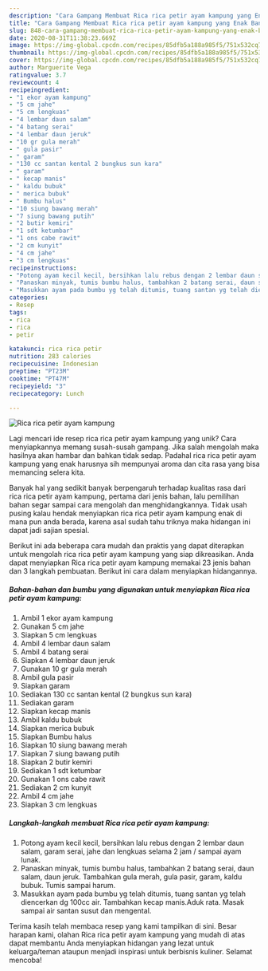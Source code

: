 ```yaml
---
description: "Cara Gampang Membuat Rica rica petir ayam kampung yang Enak Banget"
title: "Cara Gampang Membuat Rica rica petir ayam kampung yang Enak Banget"
slug: 848-cara-gampang-membuat-rica-rica-petir-ayam-kampung-yang-enak-banget
date: 2020-08-31T11:38:23.669Z
image: https://img-global.cpcdn.com/recipes/85dfb5a188a985f5/751x532cq70/rica-rica-petir-ayam-kampung-foto-resep-utama.jpg
thumbnail: https://img-global.cpcdn.com/recipes/85dfb5a188a985f5/751x532cq70/rica-rica-petir-ayam-kampung-foto-resep-utama.jpg
cover: https://img-global.cpcdn.com/recipes/85dfb5a188a985f5/751x532cq70/rica-rica-petir-ayam-kampung-foto-resep-utama.jpg
author: Marguerite Vega
ratingvalue: 3.7
reviewcount: 4
recipeingredient:
- "1 ekor ayam kampung"
- "5 cm jahe"
- "5 cm lengkuas"
- "4 lembar daun salam"
- "4 batang serai"
- "4 lembar daun jeruk"
- "10 gr gula merah"
- " gula pasir"
- " garam"
- "130 cc santan kental 2 bungkus sun kara"
- " garam"
- " kecap manis"
- " kaldu bubuk"
- " merica bubuk"
- " Bumbu halus"
- "10 siung bawang merah"
- "7 siung bawang putih"
- "2 butir kemiri"
- "1 sdt ketumbar"
- "1 ons cabe rawit"
- "2 cm kunyit"
- "4 cm jahe"
- "3 cm lengkuas"
recipeinstructions:
- "Potong ayam kecil kecil, bersihkan lalu rebus dengan 2 lembar daun salam, garam serai, jahe dan lengkuas selama 2 jam / sampai ayam lunak."
- "Panaskan minyak, tumis bumbu halus, tambahkan 2 batang serai, daun salam, daun jeruk. Tambahkan gula merah, gula pasir, garam, kaldu bubuk. Tumis sampai harum."
- "Masukkan ayam pada bumbu yg telah ditumis, tuang santan yg telah diencerkan dg 100cc air. Tambahkan kecap manis.Aduk rata. Masak sampai air santan susut dan mengental."
categories:
- Resep
tags:
- rica
- rica
- petir

katakunci: rica rica petir 
nutrition: 283 calories
recipecuisine: Indonesian
preptime: "PT23M"
cooktime: "PT47M"
recipeyield: "3"
recipecategory: Lunch

---
```



![Rica rica petir ayam kampung](https://img-global.cpcdn.com/recipes/85dfb5a188a985f5/751x532cq70/rica-rica-petir-ayam-kampung-foto-resep-utama.jpg)

Lagi mencari ide resep rica rica petir ayam kampung yang unik? Cara menyiapkannya memang susah-susah gampang. Jika salah mengolah maka hasilnya akan hambar dan bahkan tidak sedap. Padahal rica rica petir ayam kampung yang enak harusnya sih mempunyai aroma dan cita rasa yang bisa memancing selera kita.



Banyak hal yang sedikit banyak berpengaruh terhadap kualitas rasa dari rica rica petir ayam kampung, pertama dari jenis bahan, lalu pemilihan bahan segar sampai cara mengolah dan menghidangkannya. Tidak usah pusing kalau hendak menyiapkan rica rica petir ayam kampung enak di mana pun anda berada, karena asal sudah tahu triknya maka hidangan ini dapat jadi sajian spesial.


Berikut ini ada beberapa cara mudah dan praktis yang dapat diterapkan untuk mengolah rica rica petir ayam kampung yang siap dikreasikan. Anda dapat menyiapkan Rica rica petir ayam kampung memakai 23 jenis bahan dan 3 langkah pembuatan. Berikut ini cara dalam menyiapkan hidangannya.

<!--inarticleads1-->

##### Bahan-bahan dan bumbu yang digunakan untuk menyiapkan Rica rica petir ayam kampung:

1. Ambil 1 ekor ayam kampung
1. Gunakan 5 cm jahe
1. Siapkan 5 cm lengkuas
1. Ambil 4 lembar daun salam
1. Ambil 4 batang serai
1. Siapkan 4 lembar daun jeruk
1. Gunakan 10 gr gula merah
1. Ambil  gula pasir
1. Siapkan  garam
1. Sediakan 130 cc santan kental (2 bungkus sun kara)
1. Sediakan  garam
1. Siapkan  kecap manis
1. Ambil  kaldu bubuk
1. Siapkan  merica bubuk
1. Siapkan  Bumbu halus
1. Siapkan 10 siung bawang merah
1. Siapkan 7 siung bawang putih
1. Siapkan 2 butir kemiri
1. Sediakan 1 sdt ketumbar
1. Gunakan 1 ons cabe rawit
1. Sediakan 2 cm kunyit
1. Ambil 4 cm jahe
1. Siapkan 3 cm lengkuas




<!--inarticleads2-->

##### Langkah-langkah membuat Rica rica petir ayam kampung:

1. Potong ayam kecil kecil, bersihkan lalu rebus dengan 2 lembar daun salam, garam serai, jahe dan lengkuas selama 2 jam / sampai ayam lunak.
1. Panaskan minyak, tumis bumbu halus, tambahkan 2 batang serai, daun salam, daun jeruk. Tambahkan gula merah, gula pasir, garam, kaldu bubuk. Tumis sampai harum.
1. Masukkan ayam pada bumbu yg telah ditumis, tuang santan yg telah diencerkan dg 100cc air. Tambahkan kecap manis.Aduk rata. Masak sampai air santan susut dan mengental.




Terima kasih telah membaca resep yang kami tampilkan di sini. Besar harapan kami, olahan Rica rica petir ayam kampung yang mudah di atas dapat membantu Anda menyiapkan hidangan yang lezat untuk keluarga/teman ataupun menjadi inspirasi untuk berbisnis kuliner. Selamat mencoba!
